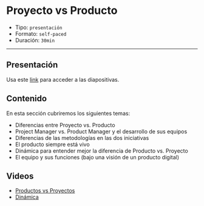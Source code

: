# Proyecto vs Producto

* Tipo: `presentación`
* Formato: `self-paced`
* Duración: `30min`

***

## Presentación
Usa este [link](https://docs.google.com/presentation/d/1i755qNTKcrkLanShZXibo0XSsa4y1iELL4brDX2sGng/edit#slide=id.g3706d83abc_0_29) para acceder a las diapositivas.

## Contenido
En esta sección cubriremos los siguientes temas:

* Diferencias entre Proyecto vs. Producto
* Project Manager vs. Product Manager y el desarrollo de sus equipos
* Diferencias de las metodologías en las dos iniciativas
* El producto siempre está vivo
* Dinámica para entender mejor la diferencia de Producto vs. Proyecto
* El equipo y sus funciones (bajo una visión de un producto digital)

## Videos
* [Productos vs Proyectos](https://www.useloom.com/share/9c42ba1a7af844aab01dc81aa9e002a1)
* [Dinámica](https://www.useloom.com/share/ed9422dac0c444588ca6aebf48125045)


 
